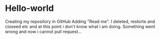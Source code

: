 # Hello-world
Creating my repository in GitHub
Adding "Read me".
I deleted, restorte and closeed etc and at this point i don't know what i am doing.
Something went wrong and now i cannot pull request...
